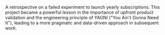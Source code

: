 A retrospective on a failed experiment to launch yearly subscriptions. This project became a powerful lesson in the importance of upfront product validation and the engineering principle of YAGNI ("You Ain't Gonna Need It"), leading to a more pragmatic and data-driven approach in subsequent work.
